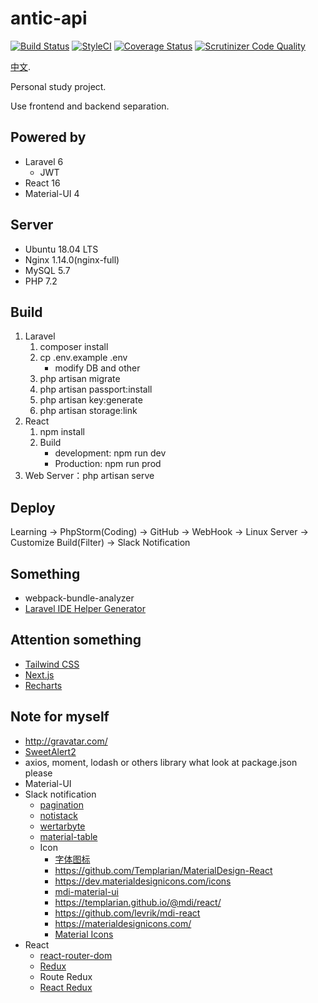 antic-api
=======

[![Build Status](https://travis-ci.org/likunyan/antic-api.svg?branch=master)](https://travis-ci.org/likunyan/antic-api)
<a href="https://github.styleci.io/repos/229091867"><img src="https://github.styleci.io/repos/229091867/shield?branch=master" alt="StyleCI"></a>
[![Coverage Status](https://img.shields.io/scrutinizer/coverage/g/StyleCI/SDK.svg?style=flat-square)](https://scrutinizer-ci.com/g/StyleCI/SDK/code-structure)
[![Scrutinizer Code Quality](https://scrutinizer-ci.com/g/likunyan/antic-api/badges/quality-score.png?b=master)](https://scrutinizer-ci.com/g/likunyan/antic-api/?branch=master)

[中文](https://github.com/likunyan/react/blob/master/README_zh.md).

Personal study project.

Use frontend and backend separation.

## Powered by

* Laravel 6
    * JWT
* React 16
* Material-UI 4

## Server

* Ubuntu 18.04 LTS
* Nginx 1.14.0(nginx-full)
* MySQL 5.7
* PHP 7.2
    
## Build

1. Laravel
    1. composer install
    2. cp .env.example .env
        * modify DB and other
    3. php artisan migrate
    4. php artisan passport:install
    5. php artisan key:generate
    6. php artisan storage:link
2. React
	1. npm install
	2. Build
        * development: npm run dev
        * Production: npm run prod
3. Web Server：php artisan serve

## Deploy

Learning -> PhpStorm(Coding) -> GitHub -> WebHook -> Linux Server -> Customize Build(Filter) -> Slack Notification

## Something

- webpack-bundle-analyzer
- [Laravel IDE Helper Generator](https://github.com/barryvdh/laravel-ide-helper)

## Attention something

- [Tailwind CSS](https://next.tailwindcss.com/)
- [Next.js](https://nextjs.org)
- [Recharts](http://recharts.org)

## Note for myself

* http://gravatar.com/
* [SweetAlert2](https://sweetalert2.github.io/)
* axios, moment, lodash or others library what look at package.json please
* Material-UI
* Slack notification
    - [pagination](https://github.com/szmslab/material-ui-flat-pagination)
    - [notistack](https://iamhosseindhv.com/notistack)
    - [wertarbyte](https://mui.wertarbyte.com)
    - [material-table](https://material-table.com/#/docs/features/remote-data)
    - Icon
        - [字体图标](https://material.io/resources/icons)
        - https://github.com/Templarian/MaterialDesign-React
        - https://dev.materialdesignicons.com/icons
        - [mdi-material-ui](https://github.com/TeamWertarbyte/mdi-material-ui)
        - https://templarian.github.io/@mdi/react/
        - https://github.com/levrik/mdi-react
        - https://materialdesignicons.com/
        - [Material Icons](https://material-ui.com/zh/components/material-icons/)
* React
    - [react-router-dom](https://reacttraining.com/react-router/)
    - [Redux]("https://redux.js.org/basics/usage-with-react)
    - Route Redux
    - [React Redux](https://react-redux.js.org/introduction/quick-start)
